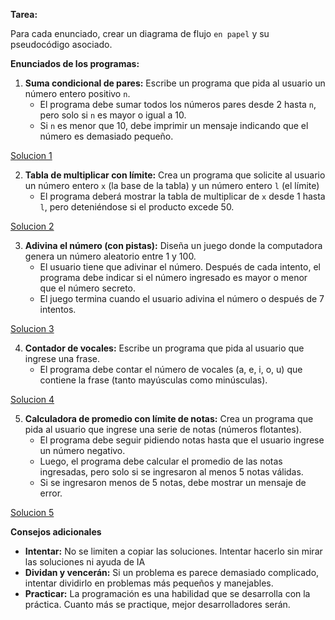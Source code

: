 **Tarea:**

Para cada enunciado, crear un diagrama de flujo `en papel` y su pseudocódigo asociado.


**Enunciados de los programas:**

1.  **Suma condicional de pares:** Escribe un programa que pida al usuario un número entero positivo `n`. 
    - El programa debe sumar todos los números pares desde 2 hasta `n`, pero solo si `n` es mayor o igual a 10.
    - Si `n` es menor que 10, debe imprimir un mensaje indicando que el número es demasiado pequeño.
   
[Solucion 1](./Solucion1.md) 

2. **Tabla de multiplicar con límite:** Crea un programa que solicite al usuario un número entero `x` (la base de la tabla) y un número entero `l` (el límite)
    - El programa deberá mostrar la tabla de multiplicar de `x` desde 1 hasta `l`, pero deteniéndose si el producto excede 50.
   
[Solucion 2](./Solucion2.md)

3. **Adivina el número (con pistas):** Diseña un juego donde la computadora genera un número aleatorio entre 1 y 100. 
   - El usuario tiene que adivinar el número. Después de cada intento, el programa debe indicar si el número ingresado es mayor o menor que el número secreto.
   - El juego termina cuando el usuario adivina el número o después de 7 intentos.
   
[Solucion 3](./Solucion3.md) 

4. **Contador de vocales:** Escribe un programa que pida al usuario que ingrese una frase.
   - El programa debe contar el número de vocales (a, e, i, o, u) que contiene la frase (tanto mayúsculas como minúsculas).

[Solucion 4](./Solucion4.md)

5. **Calculadora de promedio con límite de notas:** Crea un programa que pida al usuario que ingrese una serie de notas (números flotantes).
   - El programa debe seguir pidiendo notas hasta que el usuario ingrese un número negativo.
   - Luego, el programa debe calcular el promedio de las notas ingresadas, pero solo si se ingresaron al menos 5 notas válidas.
   - Si se ingresaron menos de 5 notas, debe mostrar un mensaje de error.

[Solucion 5](./Solucion5.md)


**Consejos adicionales**

*   **Intentar:**  No se limiten a copiar las soluciones. Intentar hacerlo sin mirar las soluciones ni ayuda de IA
*   **Dividan y vencerán:** Si un problema es parece demasiado complicado, intentar dividirlo en problemas más pequeños y manejables.
*   **Practicar:** La programación es una habilidad que se desarrolla con la práctica. Cuanto más se practique, mejor desarrolladores serán.


